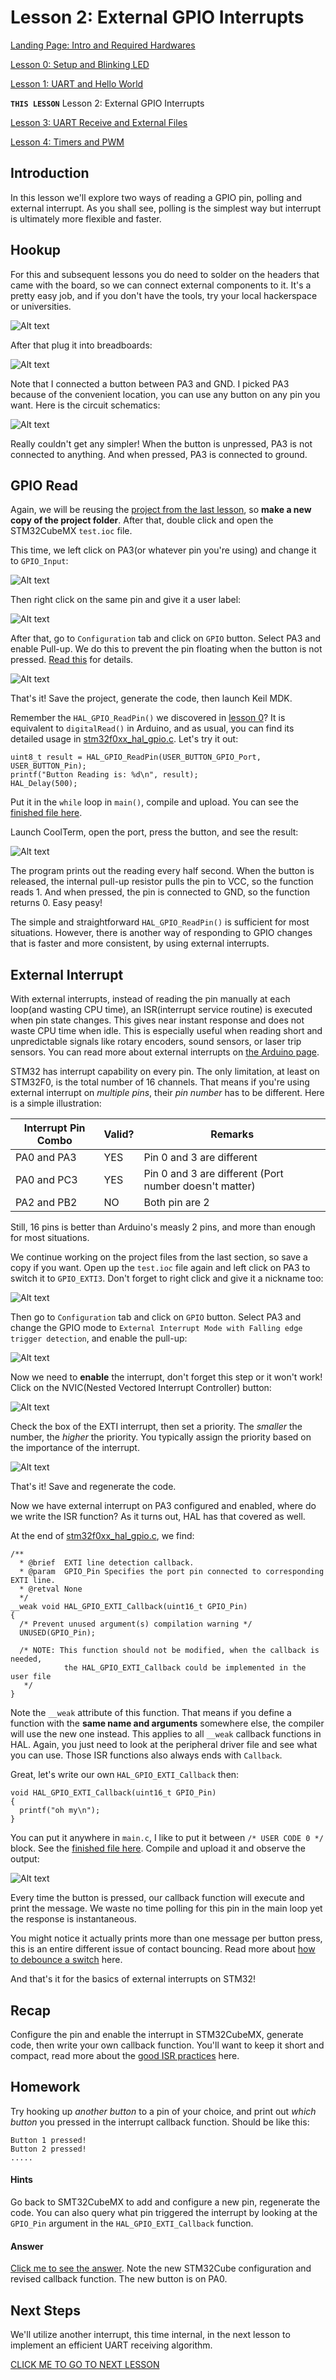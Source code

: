 # Lesson 2: External GPIO Interrupts

[Landing Page: Intro and Required Hardwares](../README.md)

[Lesson 0: Setup and Blinking LED](../lesson0_intro_blinkLED/README.md)

[Lesson 1: UART and Hello World](../lesson1_serial_helloworld/README.md)

**`THIS LESSON`** Lesson 2: External GPIO Interrupts

[Lesson 3: UART Receive and External Files](../lesson3_serial_recv_interrupt)

[Lesson 4: Timers and PWM](../lesson4_timers_and_pwm/README.md)

## Introduction

In this lesson we'll explore two ways of reading a GPIO pin, polling and external interrupt. As you shall see, polling is the simplest way but interrupt is ultimately more flexible and faster.

## Hookup

For this and subsequent lessons you do need to solder on the headers that came with the board, so we can connect external components to it. It's a pretty easy job, and if you don't have the tools, try your local hackerspace or universities.

![Alt text](resources/headers.jpg)

After that plug it into breadboards:

![Alt text](resources/bread.jpg)

Note that I connected a button between PA3 and GND. I picked PA3 because of the convenient location, you can use any button on any pin you want. Here is the circuit schematics:

![Alt text](resources/sch.png)

Really couldn't get any simpler! When the button is unpressed, PA3 is not connected to anything. And when pressed, PA3 is connected to ground.

## GPIO Read

Again, we will be reusing the [project from the last lesson](../lesson1_serial_helloworld/sample_code), so **make a new copy of the project folder**. After that, double click and open the STM32CubeMX `test.ioc` file.

This time, we left click on PA3(or whatever pin you're using) and change it to `GPIO_Input`:

![Alt text](resources/cubesel.png)

Then right click on the same pin and give it a user label:

![Alt text](resources/cubeub.png)

After that, go to `Configuration` tab and click on `GPIO` button. Select PA3 and enable Pull-up. We do this to prevent the pin floating when the button is not pressed. [Read this](https://learn.sparkfun.com/tutorials/pull-up-resistors) for details.

![Alt text](resources/cubepu.png)

That's it! Save the project, generate the code, then launch Keil MDK.

Remember the `HAL_GPIO_ReadPin()` we discovered in [lesson 0](../lesson0_intro_blinkLED/README.md#the-stm32-hal-libraries)? It is equivalent to `digitalRead()` in Arduino, and as usual, you can find its detailed usage in [stm32f0xx_hal_gpio.c](sample_code_polling/Drivers/STM32F0xx_HAL_Driver/Src/stm32f0xx_hal_gpio.c). Let's try it out:

```
uint8_t result = HAL_GPIO_ReadPin(USER_BUTTON_GPIO_Port, USER_BUTTON_Pin);
printf("Button Reading is: %d\n", result);
HAL_Delay(500);
```

Put it in the `while` loop in `main()`, compile and upload. You can see the [finished file here](sample_code_polling/Src/main.c).

Launch CoolTerm, open the port, press the button, and see the result:

![Alt text](resources/butpoll.png)

The program prints out the reading every half second. When the button is released, the internal pull-up resistor pulls the pin to VCC, so the function reads 1. And when pressed, the pin is connected to GND, so the function returns 0. Easy peasy!

The simple and straightforward `HAL_GPIO_ReadPin()` is sufficient for most situations. However, there is another way of responding to GPIO changes that is faster and more consistent, by using external interrupts.

## External Interrupt

With external interrupts, instead of reading the pin manually at each loop(and wasting CPU time), an ISR(interrupt service routine) is executed when pin state changes. This gives near instant response and does not waste CPU time when idle. This is especially useful when reading short and unpredictable signals like rotary encoders, sound sensors, or laser trip sensors. You can read more about external interrupts on [the Arduino page](https://www.arduino.cc/reference/en/language/functions/external-interrupts/attachinterrupt/).

STM32 has interrupt capability on every pin. The only limitation, at least on STM32F0, is the total number of 16 channels. That means if you're using external interrupt on *multiple pins*, their *pin number* has to be different. Here is a simple illustration:

| Interrupt Pin Combo | Valid? | Remarks                                                |
|---------------------|--------|--------------------------------------------------------|
| PA0 and PA3         | YES    | Pin 0 and 3 are different                              |
| PA0 and PC3         | YES    | Pin 0 and 3 are different (Port number doesn't matter) |
| PA2 and PB2         | NO     | Both pin are 2                                         |

Still, 16 pins is better than Arduino's measly 2 pins, and more than enough for most situations.

We continue working on the project files from the last section, so save a copy if you want. Open up the `test.ioc` file again and left click on PA3 to switch it to `GPIO_EXTI3`. Don't forget to right click and give it a nickname too:

![Alt text](resources/cubexit.png)

Then go to `Configuration` tab and click on `GPIO` button. Select PA3 and change the GPIO mode to `External Interrupt Mode with Falling edge trigger detection`, and enable the pull-up:

![Alt text](resources/cubeedge.png)

Now we need to **enable** the interrupt, don't forget this step or it won't work! Click on the NVIC(Nested Vectored Interrupt Controller) button:

![Alt text](resources/cubenvic.png)

Check the box of the EXTI interrupt, then set a priority. The *smaller* the number, the *higher* the priority. You typically assign the priority based on the importance of the interrupt.

![Alt text](resources/cubenset.png)

That's it! Save and regenerate the code.

Now we have external interrupt on PA3 configured and enabled, where do we write the ISR function? As it turns out, HAL has that covered as well.

At the end of [stm32f0xx_hal_gpio.c](sample_code_polling/Drivers/STM32F0xx_HAL_Driver/Src/stm32f0xx_hal_gpio.c), we find:

```
/**
  * @brief  EXTI line detection callback.
  * @param  GPIO_Pin Specifies the port pin connected to corresponding EXTI line.
  * @retval None
  */
__weak void HAL_GPIO_EXTI_Callback(uint16_t GPIO_Pin)
{
  /* Prevent unused argument(s) compilation warning */
  UNUSED(GPIO_Pin);

  /* NOTE: This function should not be modified, when the callback is needed,
            the HAL_GPIO_EXTI_Callback could be implemented in the user file
   */ 
}
```

Note the `__weak` attribute of this function. That means if you define a function with the **same name and arguments** somewhere else, the compiler will use the new one instead. This applies to all `__weak` callback functions in HAL. Again, you just need to look at the peripheral driver file and see what you can use. Those ISR functions also always ends with `Callback`.

Great, let's write our own `HAL_GPIO_EXTI_Callback` then:

```
void HAL_GPIO_EXTI_Callback(uint16_t GPIO_Pin)
{
  printf("oh my\n");
}
```

You can put it anywhere in `main.c`, I like to put it between `/* USER CODE 0 */` block. See the [finished file here](sample_code_extint/Src/main.c). Compile and upload it and observe the output:

![Alt text](resources/bounce.png)

Every time the button is pressed, our callback function will execute and print the message. We waste no time polling for this pin in the main loop yet the response is instantaneous.

You might notice it actually prints more than one message per button press, this is an entire different issue of contact bouncing. Read more about [how to debounce a switch](http://coder-tronics.com/switch-debouncing-tutorial-pt1/) here.

And that's it for the basics of external interrupts on STM32!

## Recap

Configure the pin and enable the interrupt in STM32CubeMX, generate code, then write your own callback function. You'll want to keep it short and compact, read more about the [good ISR practices](https://betterembsw.blogspot.co.uk/2013/03/rules-for-using-interrupts.html) here.

## Homework

Try hooking up *another button* to a pin of your choice, and print out *which button* you pressed in the interrupt callback function. Should be like this:

```
Button 1 pressed!
Button 2 pressed!
.....
```

#### Hints

Go back to SMT32CubeMX to add and configure a new pin, regenerate the code. You can also query what pin triggered the interrupt by looking at the `GPIO_Pin` argument in the `HAL_GPIO_EXTI_Callback` function.

#### Answer

[Click me to see the answer](homework_answer). Note the new STM32Cube configuration and revised callback function. The new button is on PA0.

## Next Steps

We'll utilize another interrupt, this time internal, in the next lesson to implement an efficient UART receiving algorithm.

[CLICK ME TO GO TO NEXT LESSON](../lesson3_serial_recv_interrupt/README.md)
